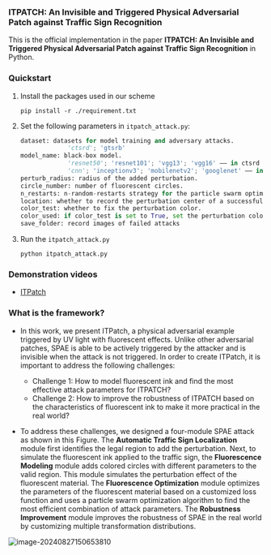 ### ITPATCH: An Invisible and Triggered Physical Adversarial Patch against Traffic Sign Recognition

This is the official implementation in the paper **ITPATCH: An Invisible and Triggered Physical Adversarial Patch against Traffic Sign Recognition** in Python.



### Quickstart

1. Install the packages used in our scheme

   `pip install -r ./requirement.txt`

2. Set the following parameters in `itpatch_attack.py`:

   ```python
   dataset: datasets for model training and adversary attacks.
   				'ctsrd'; 'gtsrb'
   model_name: black-box model.
   				'resnet50'; 'resnet101'; 'vgg13'; 'vgg16' —— in ctsrd dataset.
     			'cnn'; 'inceptionv3'; 'mobilenetv2'; 'googlenet' —— in gtsrb dataset.
   perturb_radius: radius of the added perturbation.
   circle_number: number of fluorescent circles.
   n_restarts: n-random-restarts strategy for the particle swarm optimization.
   location: whether to record the perturbation center of a successful attack.
   color_test: whether to fix the perturbation color.
   color_used: if color_test is set to True, set the perturbation color
   save_folder: record images of failed attacks
   ```

3. Run the `itpatch_attack.py`

   `python itpatch_attack.py`

### Demonstration videos

- [ITPatch](https://sites.google.com/view/itpatch-attack/home)


### What is the framework?

- In this work, we present ITPatch, a physical adversarial example triggered by UV light with fluorescent effects. Unlike other adversarial patches, SPAE is able to be actively triggered by the attacker and is invisible when the attack is not triggered. In order to create ITPatch, it is important to address the following challenges: 

  - Challenge 1: How to model fluorescent ink and find the most effective attack parameters for ITPATCH?
  - Challenge 2: How to improve the robustness of ITPATCH based on the characteristics of fluorescent ink to make it more practical in the real world?
- To address these challenges, we designed a four-module SPAE attack as shown in this Figure. The **Automatic Traffic Sign Localization** module first identifies the legal region to add the perturbation. Next, to simulate the fluorescent ink applied to the traffic sign, the **Fluorescence Modeling** module adds colored circles with different parameters to the valid region. This module simulates the perturbation effect of the fluorescent material. The **Fluorescence Optimization** module optimizes the parameters of the fluorescent material based on a customized loss function and uses a particle swarm optimization algorithm to find the most efficient combination of attack parameters. The **Robustness Improvement** module improves the robustness of SPAE in the real world by customizing multiple transformation distributions.

![image-20240827150653810](https://s2.loli.net/2024/08/27/YFm1hZ3KboQATWN.png)

